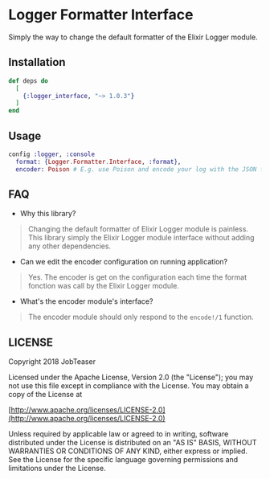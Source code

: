# Logger Formatter Interface

Simply the way to change the default formatter of the Elixir Logger module.

## Installation

```elixir
def deps do
  [
    {:logger_interface, "~> 1.0.3"}
  ]
end
```

## Usage

```elixir
config :logger, :console
  format: {Logger.Formatter.Interface, :format},
  encoder: Poison # E.g. use Poison and encode your log with the JSON format
```

## FAQ

- Why this library?
> Changing the default formatter of Elixir Logger module is painless. This library simply the Elixir Logger module interface without adding any other dependencies.

- Can we edit the encoder configuration on running application?
> Yes. The encoder is get on the configuration each time the format fonction was call by the Elixir Logger module.

- What's the encoder module's interface?
> The encoder module should only respond to the `encode!/1` function.

## LICENSE

Copyright 2018 JobTeaser

Licensed under the Apache License, Version 2.0 (the "License");
you may not use this file except in compliance with the License.
You may obtain a copy of the License at

[http://www.apache.org/licenses/LICENSE-2.0](http://www.apache.org/licenses/LICENSE-2.0)

Unless required by applicable law or agreed to in writing, software
distributed under the License is distributed on an "AS IS" BASIS,
WITHOUT WARRANTIES OR CONDITIONS OF ANY KIND, either express or implied.
See the License for the specific language governing permissions and
limitations under the License.
